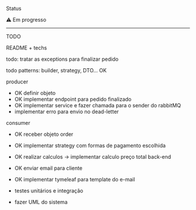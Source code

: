 
Status

:warning: Em progresso

---

TODO

README + techs

todo: tratar as exceptions para finalizar pedido

todo patterns: builder, strategy, DTO... OK


producer

* OK definir objeto
* OK implementar endpoint para pedido finalizado
* OK implementar service e fazer chamada para o sender do rabbitMQ
* implementar erro para envio no dead-letter  

consumer

* OK receber objeto order
* OK implementar strategy com formas de pagamento escolhida
* OK realizar calculos -> implementar calculo preço total back-end
* OK enviar email para cliente
* OK implementar tymeleaf para template do e-mail


* testes unitários e integração
* fazer UML do sistema

